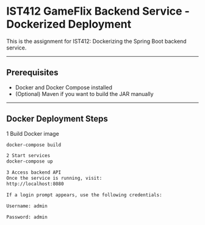 # IST412 GameFlix Backend Service - Dockerized Deployment

This is the assignment for IST412: Dockerizing the Spring Boot backend service.

---

## Prerequisites

- Docker and Docker Compose installed
- (Optional) Maven if you want to build the JAR manually

---

## Docker Deployment Steps


1 Build Docker image
```bash
docker-compose build

2 Start services
docker-compose up

3 Access backend API
Once the service is running, visit:
http://localhost:8080

If a login prompt appears, use the following credentials:

Username: admin

Password: admin

